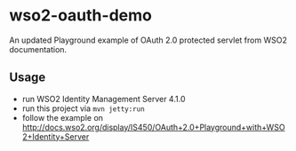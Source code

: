 wso2-oauth-demo
===============

An updated Playground example of OAuth 2.0 protected servlet from WSO2 documentation.

Usage
-----
* run WSO2 Identity Management Server 4.1.0
* run this project via `mvn jetty:run`
* follow the example on http://docs.wso2.org/display/IS450/OAuth+2.0+Playground+with+WSO2+Identity+Server
